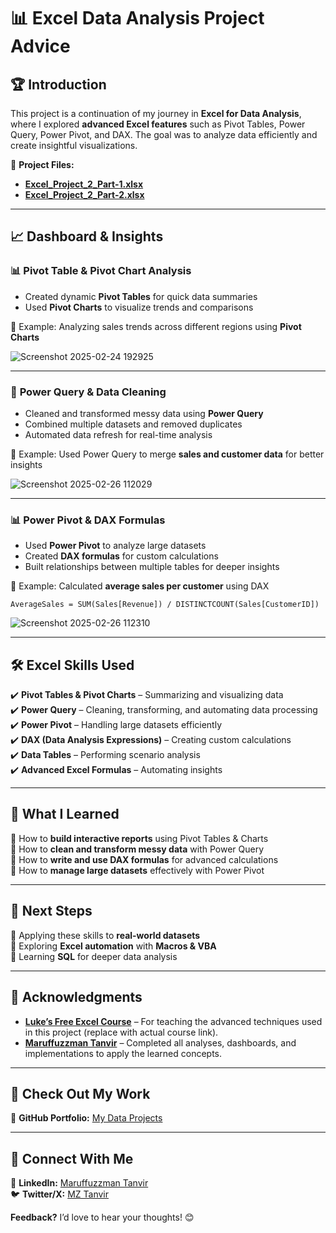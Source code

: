 # 📊 **Excel Data Analysis Project Advice**  

## 🏆 **Introduction**  

This project is a continuation of my journey in **Excel for Data Analysis**, where I explored **advanced Excel features** such as Pivot Tables, Power Query, Power Pivot, and DAX. The goal was to analyze data efficiently and create insightful visualizations.  

📂 **Project Files:**  
- **[Excel_Project_2_Part-1.xlsx](https://github.com/MZT49/Excel-Data-Analysis-Project-2/blob/main/Excel-Data-Analysis-Project-2/Excel_Project_2_part-1.xlsx)**  
- **[Excel_Project_2_Part-2.xlsx](https://github.com/MZT49/Excel-Data-Analysis-Project-2/blob/main/Excel-Data-Analysis-Project-2/Excel_Project_2_part-2.xlsx)**  

---

## 📈 **Dashboard & Insights**  

### 📊 **Pivot Table & Pivot Chart Analysis**  
- Created dynamic **Pivot Tables** for quick data summaries  
- Used **Pivot Charts** to visualize trends and comparisons  

🔹 Example: Analyzing sales trends across different regions using **Pivot Charts**  

![Screenshot 2025-02-24 192925](https://github.com/user-attachments/assets/3b3f7ea7-bfd3-4ef4-85d6-1830a33c5376)
  

---

### 🔄 **Power Query & Data Cleaning**  
- Cleaned and transformed messy data using **Power Query**  
- Combined multiple datasets and removed duplicates  
- Automated data refresh for real-time analysis  

🔹 Example: Used Power Query to merge **sales and customer data** for better insights  

![Screenshot 2025-02-26 112029](https://github.com/user-attachments/assets/c3394038-f6b5-40af-862a-72b97f81390f)

  

---

### 📊 **Power Pivot & DAX Formulas**  
- Used **Power Pivot** to analyze large datasets  
- Created **DAX formulas** for custom calculations  
- Built relationships between multiple tables for deeper insights  

🔹 Example: Calculated **average sales per customer** using DAX  

```dax
AverageSales = SUM(Sales[Revenue]) / DISTINCTCOUNT(Sales[CustomerID])
```
![Screenshot 2025-02-26 112310](https://github.com/user-attachments/assets/4e74ff37-3590-4c41-95b6-9ac265af81dd)

---

## 🛠 **Excel Skills Used**  
✔️ **Pivot Tables & Pivot Charts** – Summarizing and visualizing data  
✔️ **Power Query** – Cleaning, transforming, and automating data processing  
✔️ **Power Pivot** – Handling large datasets efficiently  
✔️ **DAX (Data Analysis Expressions)** – Creating custom calculations  
✔️ **Data Tables** – Performing scenario analysis  
✔️ **Advanced Excel Formulas** – Automating insights  

---

## 🎯 **What I Learned**  
🔹 How to **build interactive reports** using Pivot Tables & Charts  
🔹 How to **clean and transform messy data** with Power Query  
🔹 How to **write and use DAX formulas** for advanced calculations  
🔹 How to **manage large datasets** effectively with Power Pivot  

---

## 🚀 **Next Steps**  
🔹 Applying these skills to **real-world datasets**  
🔹 Exploring **Excel automation** with **Macros & VBA**  
🔹 Learning **SQL** for deeper data analysis  

---

## 🙏 **Acknowledgments**  
- **[Luke’s Free Excel Course](https://youtu.be/pCJ15nGFgVg?si=YK5_NFA6ZtJE_DEh)** – For teaching the advanced techniques used in this project (replace with actual course link).  
- **[Maruffuzzman Tanvir](www.linkedin.com/in/maruffuzzmantanvir)** – Completed all analyses, dashboards, and implementations to apply the learned concepts.  

---

## 📂 **Check Out My Work**  
🔗 **GitHub Portfolio:** [My Data Projects](https://github.com/MZT49/Excel-Data-Analysis-Project)  

---

## 🤝 **Connect With Me**  
💼 **LinkedIn:** [Maruffuzzman Tanvir](www.linkedin.com/in/maruffuzzmantanvir)  
🐦 **Twitter/X:** [MZ Tanvir](https://x.com/maruffuzzman)  

**Feedback?** I’d love to hear your thoughts! 😊  

